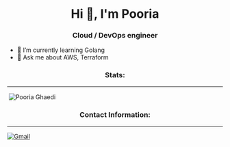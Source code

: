 <h1 align="center">Hi 👋, I'm Pooria </h1>
<h3 align="center">Cloud / DevOps engineer</h3>

- 🌱 I’m currently learning Golang
- 💬 Ask me about AWS, Terraform

<h3 align="center"> Stats: </h3>
<hr>
<!-- 
<p><img align="left" src="https://github-readme-stats.vercel.app/api/top-langs?username=pooriaghaedi&show_icons=true&locale=en&layout=compact" alt="Pooria Ghaedi" /></p> -->

<p>&nbsp;<img align="center" src="https://github-readme-stats.vercel.app/api?username=pooriaghaedi&show_icons=true&locale=en" alt="Pooria Ghaedi" /></p>

<h3 align="center"> Contact Information: </h3>
<hr>

[![Gmail](https://img.shields.io/badge/Gmail-D14836?style=for-the-badge&logo=gmail&logoColor=white)](mailto:pooria.ghaedi@gmail.com)
